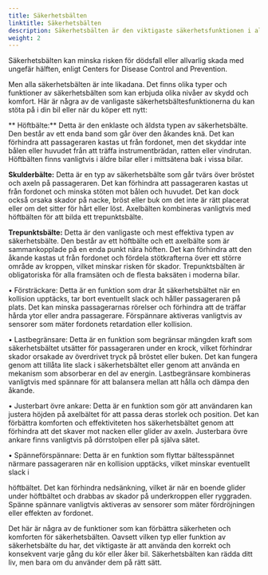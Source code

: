 ```yaml
---
title: Säkerhetsbälten
linktitle: Säkerhetsbälten
description: Säkerhetsbälten är den viktigaste säkerhetsfunktionen i alla fordon. De är utformade för att skydda föraren och passagerarna i ett fordon mot skadliga rörelser som kan uppstå vid en kollision eller plötsligt stopp.
weight: 2
---
```

<!-- markdownlint-disable MD033 -->
Säkerhetsbälten kan minska risken för dödsfall eller allvarlig skada med ungefär hälften, enligt Centers for Disease Control and Prevention.

Men alla säkerhetsbälten är inte likadana. Det finns olika typer och funktioner av säkerhetsbälten som kan erbjuda olika nivåer av skydd och komfort. Här är några av de vanligaste säkerhetsbältesfunktionerna du kan stöta på i din bil eller när du köper ett nytt:

** Höftbälte:** Detta är den enklaste och äldsta typen av säkerhetsbälte. Den består av ett enda band som går över den åkandes knä. Det kan förhindra att passageraren kastas ut från fordonet, men det skyddar inte bålen eller huvudet från att träffa instrumentbrädan, ratten eller vindrutan. Höftbälten finns vanligtvis i äldre bilar eller i mittsätena bak i vissa bilar.

**Skulderbälte:** Detta är en typ av säkerhetsbälte som går tvärs över bröstet och axeln på passageraren. Det kan förhindra att passageraren kastas ut från fordonet och minska stöten mot bålen och huvudet. Det kan dock också orsaka skador på nacke, bröst eller buk om det inte är rätt placerat eller om det sitter för hårt eller löst. Axelbälten kombineras vanligtvis med höftbälten för att bilda ett trepunktsbälte.

**Trepunktsbälte:** Detta är den vanligaste och mest effektiva typen av säkerhetsbälte. Den består av ett höftbälte och ett axelbälte som är sammankopplade på en enda punkt nära höften. Det kan förhindra att den åkande kastas ut från fordonet och fördela stötkrafterna över ett större område av kroppen, vilket minskar risken för skador. Trepunktsbälten är obligatoriska för alla framsäten och de flesta baksäten i moderna bilar.

• Försträckare: Detta är en funktion som drar åt säkerhetsbältet när en kollision upptäcks, tar bort eventuellt slack och håller passageraren på plats. Det kan minska passagerarnas rörelser och förhindra att de träffar hårda ytor eller andra passagerare. Förspännare aktiveras vanligtvis av sensorer som mäter fordonets retardation eller kollision.

• Lastbegränsare: Detta är en funktion som begränsar mängden kraft som säkerhetsbältet utsätter för passageraren under en krock, vilket förhindrar skador orsakade av överdrivet tryck på bröstet eller buken. Det kan fungera genom att tillåta lite slack i säkerhetsbältet eller genom att använda en mekanism som absorberar en del av energin. Lastbegränsare kombineras vanligtvis med spännare för att balansera mellan att hålla och dämpa den åkande.

• Justerbart övre ankare: Detta är en funktion som gör att användaren kan justera höjden på axelbältet för att passa deras storlek och position. Det kan förbättra komforten och effektiviteten hos säkerhetsbältet genom att förhindra att det skaver mot nacken eller glider av axeln. Justerbara övre ankare finns vanligtvis på dörrstolpen eller på själva sätet.

• Spänneförspännare: Detta är en funktion som flyttar bältesspännet närmare passageraren när en kollision upptäcks, vilket minskar eventuellt slack i

höftbältet. Det kan förhindra nedsänkning, vilket är när en boende glider under
höftbältet och drabbas av skador på underkroppen eller ryggraden. Spänne spännare
vanligtvis aktiveras av sensorer som mäter
fördröjningen eller effekten av
fordonet.

Det här är några av de funktioner som kan förbättra säkerheten och komforten för säkerhetsbälten. Oavsett vilken typ eller funktion av säkerhetsbälte du har,
det viktigaste är att använda den korrekt och konsekvent varje gång du kör eller åker bil.
Säkerhetsbälten kan rädda ditt liv, men bara om du använder dem på rätt sätt.